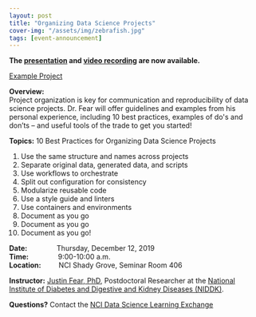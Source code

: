 ```yaml
---
layout: post
title: "Organizing Data Science Projects"
cover-img: "/assets/img/zebrafish.jpg"
tags: [event-announcement]
---
```


**The [presentation](../attachments/Fear_Organizing_DataScience_Projects_1.pdf) and [video recording](http://geneticsunderground.com/talk/nci/) are now available.**

[Example Project](https://github.com/jfear/example_project)

**Overview:**  
Project organization is key for communication and reproducibility of data science projects.  Dr. Fear will offer guidelines and examples from his personal experience, including 10 best practices, examples of do's and don’ts – and useful tools of the trade to get you started!  

**Topics:** 10 Best Practices for Organizing Data Science Projects  

1. Use the same structure and names across projects  
2. Separate original data, generated data, and scripts  
3. Use workflows to orchestrate  
4. Split out configuration for consistency  
5. Modularize reusable code  
6. Use a style guide and linters  
7. Use containers and environments  
8. Document as you go  
9. Document as you go  
10. Document as you go!  


**Date:** &nbsp;&nbsp;&nbsp;&nbsp;&nbsp;&nbsp;&nbsp;&nbsp;&nbsp;&nbsp;&nbsp;&nbsp;&nbsp;&nbsp;Thursday, December 12, 2019  
**Time:** &nbsp;&nbsp;&nbsp;&nbsp;&nbsp;&nbsp;&nbsp;&nbsp;&nbsp;&nbsp;&nbsp;&nbsp;&nbsp;&nbsp;9:00-10:00 a.m.  
**Location:**&nbsp;&nbsp;&nbsp;&nbsp;&nbsp;&nbsp;&nbsp;&nbsp;&nbsp;NCI Shady Grove, Seminar Room 406  

**Instructor:** [Justin Fear, PhD](https://www.linkedin.com/in/justin-fear/), Postdoctoral Researcher at the [National Institute of Diabetes and Digestive and Kidney Diseases (NIDDK)](https://www.niddk.nih.gov/).

**Questions?** Contact the [NCI Data Science Learning Exchange](mailto:NCIDataScienceLearningExchange@mail.nih.gov)


